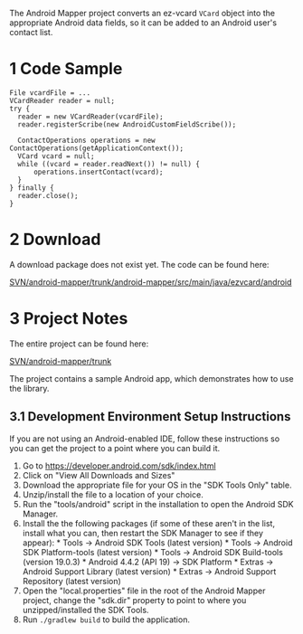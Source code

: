 

The Android Mapper project converts an ez-vcard `VCard` object into the appropriate Android data fields, so it can be added to an Android user's contact list.

# 1 Code Sample #

```
File vcardFile = ...
VCardReader reader = null;
try {
  reader = new VCardReader(vcardFile);
  reader.registerScribe(new AndroidCustomFieldScribe());

  ContactOperations operations = new ContactOperations(getApplicationContext());
  VCard vcard = null;
  while ((vcard = reader.readNext()) != null) {
      operations.insertContact(vcard);
  }
} finally {
  reader.close();
}
```

# 2 Download #

A download package does not exist yet.  The code can be found here:

[SVN/android-mapper/trunk/android-mapper/src/main/java/ezvcard/android](https://code.google.com/p/ez-vcard/source/browse/#svn%2Fandroid-mapper%2Ftrunk%2Fandroid-mapper%2Fsrc%2Fmain%2Fjava%2Fezvcard%2Fandroid)

# 3 Project Notes #

The entire project can be found here:

[SVN/android-mapper/trunk](https://code.google.com/p/ez-vcard/source/browse/#svn%2Fandroid-mapper%2Ftrunk)

The project contains a sample Android app, which demonstrates how to use the library.

## 3.1 Development Environment Setup Instructions ##

If you are not using an Android-enabled IDE, follow these instructions so you can get the project to a point where you can build it.

  1. Go to https://developer.android.com/sdk/index.html
  1. Click on "View All Downloads and Sizes"
  1. Download the appropriate file for your OS in the "SDK Tools Only" table.
  1. Unzip/install the file to a location of your choice.
  1. Run the "tools/android" script in the installation to open the Android SDK Manager.
  1. Install the the following packages (if some of these aren't in the list, install what you can, then restart the SDK Manager to see if they appear):
    * Tools -> Android SDK Tools (latest version)
    * Tools -> Android SDK Platform-tools (latest version)
    * Tools -> Android SDK Build-tools (version 19.0.3)
    * Android 4.4.2 (API 19) -> SDK Platform
    * Extras -> Android Support Library (latest version)
    * Extras -> Android Support Repository (latest version)
  1. Open the "local.properties" file in the root of the Android Mapper project, change the "sdk.dir" property to point to where you unzipped/installed the SDK Tools.
  1. Run `./gradlew build` to build the application.